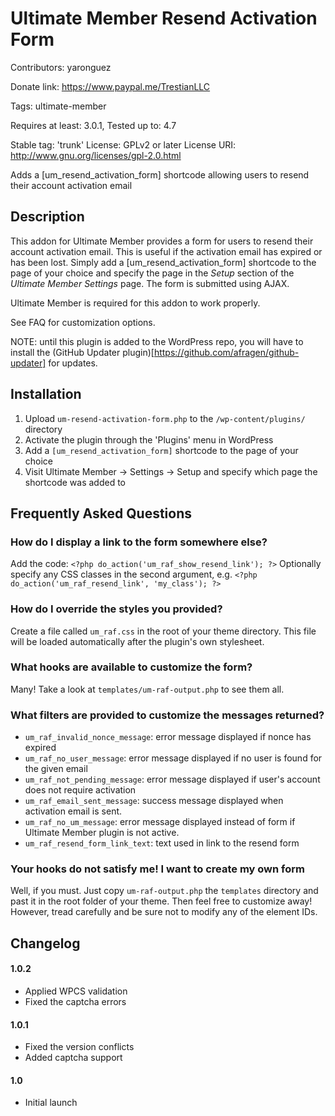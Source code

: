# Ultimate Member Resend Activation Form
Contributors: yaronguez

Donate link: https://www.paypal.me/TrestianLLC

Tags: ultimate-member

Requires at least: 3.0.1, Tested up to: 4.7

Stable tag: 'trunk'
License: GPLv2 or later
License URI: http://www.gnu.org/licenses/gpl-2.0.html

Adds a [um_resend_activation_form] shortcode allowing users to resend their account activation email

## Description

This addon for Ultimate Member provides a form for users to resend their account activation email. This is
useful if the activation email has expired or has been lost. Simply add a [um_resend_activation_form] shortcode
to the page of your choice and specify the page in the _Setup_ section of the _Ultimate Member Settings_ page.
The form is submitted using AJAX.

Ultimate Member is required for this addon to work properly.

See FAQ for customization options.

NOTE: until this plugin is added to the WordPress repo, you will have to install the
(GitHub Updater plugin)[https://github.com/afragen/github-updater] for updates.


## Installation

1. Upload `um-resend-activation-form.php` to the `/wp-content/plugins/` directory
1. Activate the plugin through the 'Plugins' menu in WordPress
1. Add a `[um_resend_activation_form]` shortcode to the page of your choice
1. Visit Ultimate Member -> Settings -> Setup and specify which page the shortcode was added to

## Frequently Asked Questions

### How do I display a link to the form somewhere else?
Add the code: `<?php do_action('um_raf_show_resend_link'); ?>` Optionally specify any CSS classes in the second argument, e.g.
`<?php do_action('um_raf_resend_link', 'my_class'); ?>`

### How do I override the styles you provided?
Create a file called `um_raf.css` in the root of your theme directory. This file will be loaded
automatically after the plugin's own stylesheet.

### What hooks are available to customize the form?
Many! Take a look at `templates/um-raf-output.php` to see them all.

### What filters are provided to customize the messages returned?
* `um_raf_invalid_nonce_message`: error message displayed if nonce has expired
* `um_raf_no_user_message`: error message displayed if no user is found for the given email
* `um_raf_not_pending_message`: error message displayed if user's account does not require activation
* `um_raf_email_sent_message`: success message displayed when activation email is sent.
* `um_raf_no_um_message`: error message displayed instead of form if Ultimate Member plugin is not active.
* `um_raf_resend_form_link_text`: text used in link to the resend form

### Your hooks do not satisfy me! I want to create my own form
Well, if you must. Just copy `um-raf-output.php` the `templates` directory and past it in the root folder of your theme.
Then feel free to customize away! However, tread carefully and be sure not to modify any of the element IDs.

## Changelog
#### 1.0.2
* Applied WPCS validation
* Fixed the captcha errors

#### 1.0.1
* Fixed the version conflicts
* Added captcha support

#### 1.0
* Initial launch
